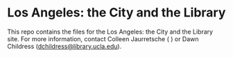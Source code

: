 # Los Angeles: the City and the Library

This repo contains the files for the Los Angeles: the City and the Library site. For more information, contact Colleen Jaurretsche ( ) or Dawn Childress (dchildress@library.ucla.edu).
